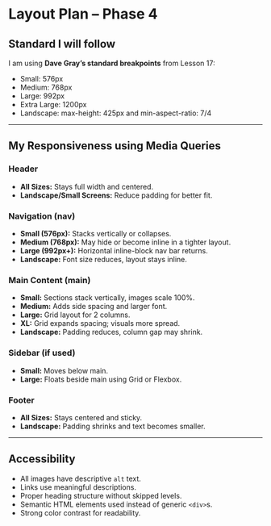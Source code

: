 # Layout Plan – Phase 4

## Standard I will follow

I am using **Dave Gray’s standard breakpoints** from Lesson 17:

- Small: 576px  
- Medium: 768px  
- Large: 992px  
- Extra Large: 1200px  
- Landscape: max-height: 425px and min-aspect-ratio: 7/4  

---

## My Responsiveness using Media Queries

### Header
- **All Sizes:** Stays full width and centered.
- **Landscape/Small Screens:** Reduce padding for better fit.

### Navigation (nav)
- **Small (576px):** Stacks vertically or collapses.
- **Medium (768px):** May hide or become inline in a tighter layout.
- **Large (992px+):** Horizontal inline-block nav bar returns.
- **Landscape:** Font size reduces, layout stays inline.

### Main Content (main)
- **Small:** Sections stack vertically, images scale 100%.
- **Medium:** Adds side spacing and larger font.
- **Large:** Grid layout for 2 columns.
- **XL:** Grid expands spacing; visuals more spread.
- **Landscape:** Padding reduces, column gap may shrink.

### Sidebar (if used)
- **Small:** Moves below main.
- **Large:** Floats beside main using Grid or Flexbox.

### Footer
- **All Sizes:** Stays centered and sticky.
- **Landscape:** Padding shrinks and text becomes smaller.

---

## Accessibility

- All images have descriptive `alt` text.
- Links use meaningful descriptions.
- Proper heading structure without skipped levels.
- Semantic HTML elements used instead of generic `<div>`s.
- Strong color contrast for readability.